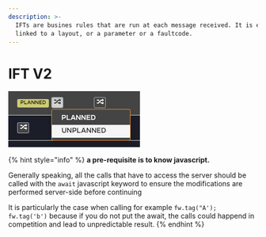 ```yaml
---
description: >-
  IFTs are busines rules that are run at each message received. It is either
  linked to a layout, or a parameter or a faultcode.
---
```


# IFT V2

![The business rules are small automations that are trigged by any received message](../.gitbook/assets/image%20%285%29.png)

{% hint style="info" %}
**a pre-requisite is to know javascript.**

Generally speaking, all the calls that have to access the server should be called with the `await` javascript keyword to ensure the modifications are performed server-side before continuing

It is particularly the case when calling for example `fw.tag("A'); fw.tag('b')` because if you do not put the await, the calls could happend in competition and lead to unpredictable result.
{% endhint %}

